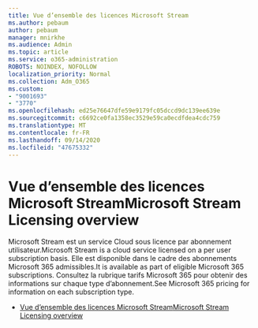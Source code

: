 ```yaml
---
title: Vue d’ensemble des licences Microsoft Stream
ms.author: pebaum
author: pebaum
manager: mnirkhe
ms.audience: Admin
ms.topic: article
ms.service: o365-administration
ROBOTS: NOINDEX, NOFOLLOW
localization_priority: Normal
ms.collection: Adm_O365
ms.custom:
- "9001693"
- "3770"
ms.openlocfilehash: ed25e76647dfe59e9179fc05dccd9dc139ee639e
ms.sourcegitcommit: c6692ce0fa1358ec3529e59ca0ecdfdea4cdc759
ms.translationtype: MT
ms.contentlocale: fr-FR
ms.lasthandoff: 09/14/2020
ms.locfileid: "47675332"
---
```

# <a name="microsoft-stream-licensing-overview"></a><span data-ttu-id="b85f8-102">Vue d’ensemble des licences Microsoft Stream</span><span class="sxs-lookup"><span data-stu-id="b85f8-102">Microsoft Stream Licensing overview</span></span>

<span data-ttu-id="b85f8-103">Microsoft Stream est un service Cloud sous licence par abonnement utilisateur.</span><span class="sxs-lookup"><span data-stu-id="b85f8-103">Microsoft Stream is a cloud service licensed on a per user subscription basis.</span></span> <span data-ttu-id="b85f8-104">Elle est disponible dans le cadre des abonnements Microsoft 365 admissibles.</span><span class="sxs-lookup"><span data-stu-id="b85f8-104">It is available as part of eligible Microsoft 365 subscriptions.</span></span> <span data-ttu-id="b85f8-105">Consultez la rubrique tarifs Microsoft 365 pour obtenir des informations sur chaque type d’abonnement.</span><span class="sxs-lookup"><span data-stu-id="b85f8-105">See Microsoft 365 pricing for information on each subscription type.</span></span>

- [<span data-ttu-id="b85f8-106">Vue d’ensemble des licences Microsoft Stream</span><span class="sxs-lookup"><span data-stu-id="b85f8-106">Microsoft Stream Licensing overview</span></span>](https://docs.microsoft.com/stream/license-overview)